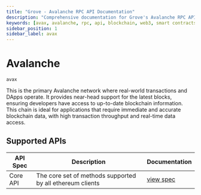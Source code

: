 ```yaml
---
title: "Grove - Avalanche RPC API Documentation"
description: "Comprehensive documentation for Grove's Avalanche RPC API, covering endpoint details and integration strategies for blockchain developers."
keywords: [avax, avalanche, rpc, api, blockchain, web3, smart contracts, grove, pocket, pokt]
sidebar_position: 1
sidebar_label: avax
---
```


# Avalanche

`avax`

This is the primary Avalanche network where real-world transactions and DApps operate. It provides near-head support for the latest blocks, ensuring developers have access to up-to-date blockchain information. This chain is ideal for applications that require immediate and accurate blockchain data, with high transaction throughput and real-time data access.

## Supported APIs

| API Spec | Description                                               | Documentation                  |
| -------- | --------------------------------------------------------- | ------------------------------ |
| Core API | The core set of methods supported by all ethereum clients | [view spec](../specs/core-api) |
